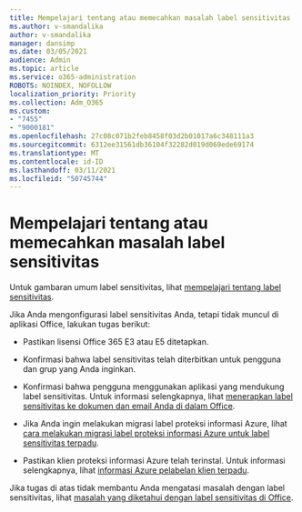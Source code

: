 ```yaml
---
title: Mempelajari tentang atau memecahkan masalah label sensitivitas
ms.author: v-smandalika
author: v-smandalika
manager: dansimp
ms.date: 03/05/2021
audience: Admin
ms.topic: article
ms.service: o365-administration
ROBOTS: NOINDEX, NOFOLLOW
localization_priority: Priority
ms.collection: Adm_O365
ms.custom:
- "7455"
- "9000181"
ms.openlocfilehash: 27c08c071b2feb8458f03d2b01017a6c348111a3
ms.sourcegitcommit: 6312ee31561db36104f32282d019d069ede69174
ms.translationtype: MT
ms.contentlocale: id-ID
ms.lasthandoff: 03/11/2021
ms.locfileid: "50745744"
---
```

# <a name="learn-about-or-troubleshoot-sensitivity-labels"></a>Mempelajari tentang atau memecahkan masalah label sensitivitas

Untuk gambaran umum label sensitivitas, lihat [mempelajari tentang label sensitivitas](https://docs.microsoft.com/microsoft-365/compliance/sensitivity-labels).

Jika Anda mengonfigurasi label sensitivitas Anda, tetapi tidak muncul di aplikasi Office, lakukan tugas berikut:

- Pastikan lisensi Office 365 E3 atau E5 ditetapkan.

- Konfirmasi bahwa label sensitivitas telah diterbitkan untuk pengguna dan grup yang Anda inginkan.

- Konfirmasi bahwa pengguna menggunakan aplikasi yang mendukung label sensitivitas. Untuk informasi selengkapnya, lihat [menerapkan label sensitivitas ke dokumen dan email Anda di dalam Office](https://support.microsoft.com/topic/apply-sensitivity-labels-to-your-files-and-email-in-office-2f96e7cd-d5a4-403b-8bd7-4cc636bae0f9).

- Jika Anda ingin melakukan migrasi label proteksi informasi Azure, lihat [cara melakukan migrasi label proteksi informasi Azure untuk label sensitivitas terpadu](https://docs.microsoft.com/azure/information-protection/configure-policy-migrate-labels).

- Pastikan klien proteksi informasi Azure telah terinstal. Untuk informasi selengkapnya, lihat [informasi Azure pelabelan klien terpadu](https://docs.microsoft.com/azure/information-protection/rms-client/unifiedlabelingclient-version-release-history).

Jika tugas di atas tidak membantu Anda mengatasi masalah dengan label sensitivitas, lihat [masalah yang diketahui dengan label sensitivitas di Office](https://support.microsoft.com/topic/known-issues-with-sensitivity-labels-in-office-b169d687-2bbd-4e21-a440-7da1b2743edc).
